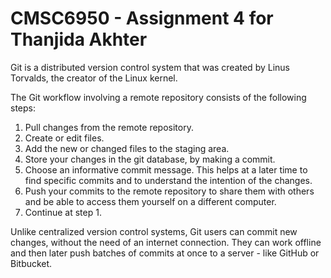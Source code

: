 # CMSC6950 - Assignment 4 for Thanjida Akhter

Git is a distributed version control system that was created by
Linus Torvalds, the creator of the Linux kernel.


The Git workflow involving a remote repository consists of the following steps:
1. Pull changes from the remote repository.
2. Create or edit files.
3. Add the new or changed files to the staging area.
4. Store your changes in the git database, by making a commit.
5. Choose an informative commit message. This helps at a later time to find
specific commits and to understand the intention of the changes.
6. Push your commits to the remote repository to share them with others
and be able to access them yourself on a different computer.
7. Continue at step 1.



Unlike centralized version control systems, Git users can commit new changes,
without the need of an internet connection. They can work offline and then later
push batches of commits at once to a server - like GitHub or Bitbucket.

